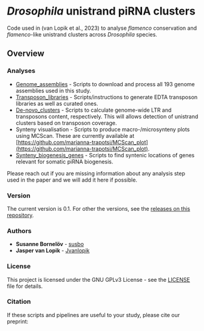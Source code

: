# *Drosophila* unistrand piRNA clusters
Code used in (van Lopik et al., 2023) to analyse *flamenco* conservation and *flamenco*-like unistrand clusters across *Drosophila* species.

## Overview

### Analyses

* [Genome_assemblies](https://github.com/susbo/Uni-strand_clusters/tree/main/Genome_assemblies) - Scripts to download and process all 193 genome assemblies used in this study.
* [Transposon_libraries](https://github.com/susbo/Uni-strand_clusters/tree/main/Transposon_libraries) - Scripts/instructions to generate EDTA transposon libraries as well as curated ones.
* [De-novo_clusters](https://github.com/susbo/Uni-strand_clusters/tree/main/De-novo_clusters) - Scripts to calculate genome-wide LTR and transposons content, respectively. This will allows detection of unistrand clusters based on transposon coverage.
* Synteny visualisation - Scripts to produce macro-/microsynteny plots using MCScan. These are currently available at [https://github.com/marianna-trapotsi/MCScan_plot](https://github.com/marianna-trapotsi/MCScan_plot).
* [Synteny_biogenesis_genes](https://github.com/susbo/Uni-strand_clusters/tree/main/Synteny_biogenesis_genes) - Scripts to find syntenic locations of genes relevant for somatic piRNA biogenesis.

Please reach out if you are missing information about any analysis step used in the paper and we will add it here if possible.

### Version

The current version is 0.1. For other the versions, see the [releases on this repository](https://github.com/susbo/Uni-stand_clusters/releases). 

### Authors

* **Susanne Bornelöv** - [susbo](https://github.com/susbo)
* **Jasper van Lopik** - [Jvanlopik](https://github.com/JvanLopik)

### License

This project is licensed under the  GNU GPLv3 License - see the [LICENSE](LICENSE) file for details.

### Citation

If these scripts and pipelines are useful to your study, please cite our preprint:

